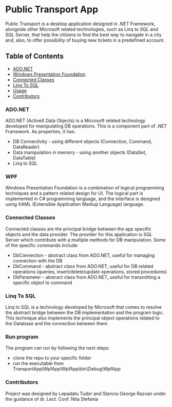 # Public Transport App

Public Transport is a desktop application designed in .NET Framework, alongside other Microsoft related technologies, 
such as Linq to SQL and SQL Server, that help the citizens to find the best way to navigate in a city and, also, to
offer possibility of buying new tickets in a predefined account.

## Table of Contents

- [ADO.NET](#ADO.NET)
- [Windows Presentation Foundation](#WPF)
- [Connected Classes](#Connected-classes)
- [Linq To SQL](#Linq-To-SQL)
- [Usage](#Run-program)
- [Contributors](#Contributors)

### ADO.NET
ADO.NET (ActiveX Data Objects) is a Microsoft related technology developed for manipulating DB operations. This is a component part of
.NET Framework. As properties, it has:
- DB Connectivity - using different objects (Connection, Command, DataReader)
- Data manipulation in memory - using another objects (DataSet, DataTable) 
- Linq to SQL

### WPF
Windows Presentation Foundation is a combination of logical programming techniques and a pattern related design for UI. 
The logical part is implemented in C# programming language, and the interface is designed using XAML (Extensible Application Markup Language) language.

### Connected Classes
Connected classes are the principal bridge between the app specific objects and the data provider. The provider for this application
is SQL Server which contribute with a multiple methods for DB manipulation. Some of the specific commands include:
- DbConnection - abstract class from ADO.NET, useful for managing connection with the DB
- DbCommand - abstract class from ADO.NET, useful for DB related operations (queries, insert/delete/update operations, stored procedures)
- DbParameter - abstract class from ADO.NET, useful for transmitting a specific object to command

### Linq To SQL 
Linq to SQL is a technology developed by Microsoft that comes to resolve the abstract bridge between the DB implementation and the program
logic. This technique also implements the principal object operations related to the Database and the connection between them. 

### Run program
The program can run by following the next steps:
- clone the repo to your specific folder
- run the executable from TransportApp\WpfApp\WpfApp\bin\Debug\WpfApp


### Contributors
Project was designed by Lepadatu Tudor and Stanciu George Razvan under the guidance of dr. Lect. Conf. Nita Stefania
